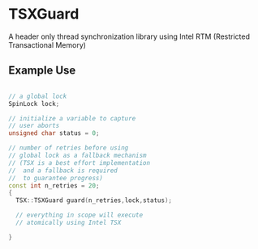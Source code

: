 # TSXGuard
A header only thread synchronization library using Intel RTM (Restricted Transactional Memory)

## Example Use
```c++

// a global lock
SpinLock lock;

// initialize a variable to capture
// user aborts
unsigned char status = 0;

// number of retries before using
// global lock as a fallback mechanism
// (TSX is a best effort implementation
//  and a fallback is required
//  to guarantee progress)
const int n_retries = 20;
{
  TSX::TSXGuard guard(n_retries,lock,status);

  // everything in scope will execute
  // atomically using Intel TSX

}
```
